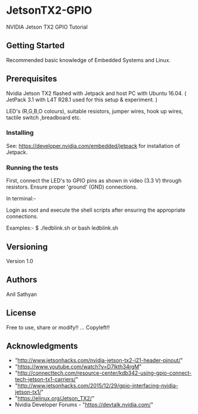 # JetsonTX2-GPIO
NVIDIA Jetson TX2 GPIO Tutorial

## Getting Started

Recommended basic knowledge of Embedded Systems and Linux.

## Prerequisites

Nvidia Jetson TX2 flashed with Jetpack and host PC with Ubuntu 16.04.
( JetPack 3.1 with L4T R28.1 used for this setup & experiment. )

LED's (R,G,B,O colours), suitable resistors, jumper wires, hook up wires, tactile switch ,breadboard etc.

### Installing

See: https://developer.nvidia.com/embedded/jetpack for installation of Jetpack.

### Running the tests

First, connect the LED's to GPIO pins as shown in video (3.3 V) through resistors.
Ensure proper 'ground' (GND) connections.

In terminal:-

Login as root and execute the shell scripts after ensuring the appropriate connections.

Examples:-
$ ./ledblink.sh or bash ledblink.sh


## Versioning

Version 1.0

## Authors

Anil Sathyan
## License

Free to use, share or modify!! ... Copyleft!!

## Acknowledgments
* "http://www.jetsonhacks.com/nvidia-jetson-tx2-j21-header-pinout/"
* "https://www.youtube.com/watch?v=D7lkth34rgM"
* "http://connecttech.com/resource-center/kdb342-using-gpio-connect-tech-jetson-tx1-carriers/"
* "http://www.jetsonhacks.com/2015/12/29/gpio-interfacing-nvidia-jetson-tx1/"
* "https://elinux.org/Jetson_TX2/"
*  Nvidia Developer Forums - "https://devtalk.nvidia.com/" 
